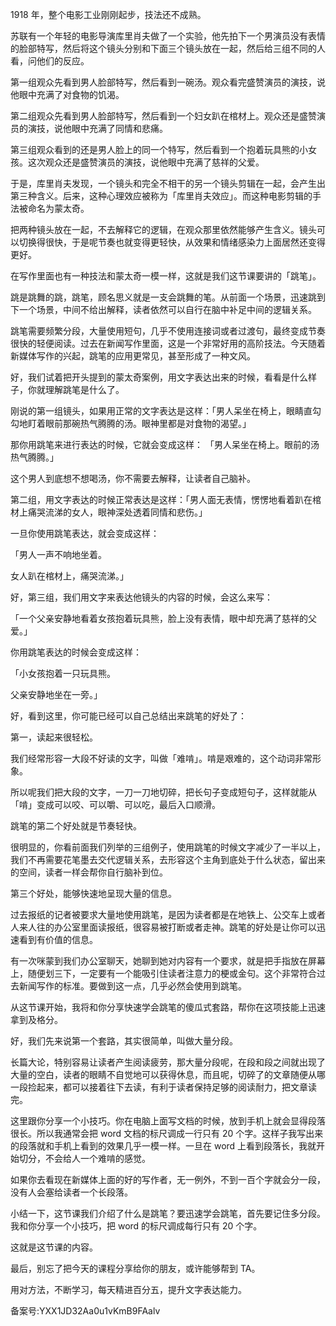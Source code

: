 1918 年，整个电影工业刚刚起步，技法还不成熟。

苏联有一个年轻的电影导演库里肖夫做了一个实验，他先拍下一个男演员没有表情的脸部特写，然后将这个镜头分别和下面三个镜头放在一起，然后给三组不同的人看，问他们的反应。

第一组观众先看到男人脸部特写，然后看到一碗汤。观众看完盛赞演员的演技，说他眼中充满了对食物的饥渴。

第二组观众先看到男人脸部特写，然后看到一个妇女趴在棺材上。观众还是盛赞演员的演技，说他眼中充满了同情和悲痛。

第三组观众看到的还是男人脸上的同一个特写，然后看到一个抱着玩具熊的小女孩。这次观众还是盛赞演员的演技，说他眼中充满了慈祥的父爱。

于是，库里肖夫发现，一个镜头和完全不相干的另一个镜头剪辑在一起，会产生出第三种含义。后来，这种心理效应被称为「库里肖夫效应」。而这种电影剪辑的手法被命名为蒙太奇。

把两种镜头放在一起，不去解释它的逻辑，在观众那里依然能够产生含义。镜头可以切换得很快，于是呢节奏也就变得更轻快，从效果和情绪感染力上面居然还变得更好。

在写作里面也有一种技法和蒙太奇一模一样，这就是我们这节课要讲的「跳笔」。

跳是跳舞的跳，跳笔，顾名思义就是一支会跳舞的笔。从前面一个场景，迅速跳到下一个场景，中间不给出解释，读者依然可以自行在脑中补足中间的逻辑关系。

跳笔需要频繁分段，大量使用短句，几乎不使用连接词或者过渡句，最终变成节奏很快的轻便阅读。过去在新闻写作里面，这是一个非常好用的高阶技法。今天随着新媒体写作的兴起，跳笔的应用更常见，甚至形成了一种文风。

好，我们试着把开头提到的蒙太奇案例，用文字表达出来的时候，看看是什么样子，你就理解跳笔是什么了。

刚说的第一组镜头，如果用正常的文字表达是这样：「男人呆坐在椅上，眼睛直勾勾地盯着眼前那碗热气腾腾的汤。眼神里都是对食物的渴望。」

那你用跳笔来进行表达的时候，它就会变成这样： 「男人呆坐在椅上。眼前的汤热气腾腾。」

这个男人到底想不想喝汤，你不需要去解释，让读者自己脑补。

第二组，用文字表达的时候正常表达是这样：「男人面无表情，愣愣地看着趴在棺材上痛哭流涕的女人，眼神深处透着同情和悲伤。」

一旦你使用跳笔表达，就会变成这样：

「男人一声不响地坐着。

女人趴在棺材上，痛哭流涕。」

好，第三组，我们用文字来表达他镜头的内容的时候，会这么来写：

「一个父亲安静地看着女孩抱着玩具熊，脸上没有表情，眼中却充满了慈祥的父爱。」

你用跳笔表达的时候会变成这样：

「小女孩抱着一只玩具熊。

父亲安静地坐在一旁。」

好，看到这里，你可能已经可以自己总结出来跳笔的好处了：

第一，读起来很轻松。

我们经常形容一大段不好读的文字，叫做「难啃」。啃是艰难的，这个动词非常形象。

所以呢我们把大段的文字，一刀一刀地切碎，把长句子变成短句子，这样就能从「啃」变成可以咬、可以嚼、可以吃，最后入口顺滑。

跳笔的第二个好处就是节奏轻快。

很明显的，你看前面我们列举的三组例子，使用跳笔的时候文字减少了一半以上，我们不再需要花笔墨去交代逻辑关系，去形容这个主角到底处于什么状态，留出来的空间，读者一样会帮你自行脑补到位。

第三个好处，能够快速地呈现大量的信息。

过去报纸的记者被要求大量地使用跳笔，是因为读者都是在地铁上、公交车上或者人来人往的办公室里面读报纸，很容易被打断或者走神。跳笔的好处是让你可以迅速看到有价值的信息。

有一次咪蒙到我们办公室聊天，她聊到她对内容有一个要求，就是把手指放在屏幕上，随便划三下，一定要有一个能吸引住读者注意力的梗或金句。这个非常符合过去新闻写作的标准。要做到这一点，几乎必然会使用到跳笔。

从这节课开始，我将和你分享快速学会跳笔的傻瓜式套路，帮你在这项技能上迅速拿到及格分。

好，我们先来说第一个套路，其实很简单，叫做大量分段。

长篇大论，特别容易让读者产生阅读疲劳，那大量分段呢，在段和段之间就出现了大量的空白，读者的眼睛不自觉地可以获得休息，而且呢，切碎了的文章随便从哪一段捡起来，都可以接着往下去读，有利于读者保持足够的阅读耐力，把文章读完。

这里跟你分享一个小技巧。你在电脑上面写文档的时候，放到手机上就会显得段落很长。所以我通常会把 word 文档的标尺调成一行只有 20 个字。这样子我写出来的段落就和手机上看到的效果几乎一模一样。一旦在 word 上看到段落长，我就开始切分，不会给人一个难啃的感觉。

如果你去看现在新媒体上面的好的写作者，无一例外，不到一百个字就会分一段，没有人会塞给读者一个长段落。

小结一下，这节课我们介绍了什么是跳笔？要迅速学会跳笔，首先要记住多分段。我和你分享一个小技巧，把 word 的标尺调成每行只有 20 个字。

这就是这节课的内容。

最后，别忘了把今天的课程分享给你的朋友，或许能够帮到 TA。

用对方法，不断学习，每天精进百分五，提升文字表达能力。

备案号:YXX1JD32Aa0u1vKmB9FAalv